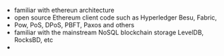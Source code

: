 - familiar with ethereun architecture
- open source Ethereum client code such as Hyperledger Besu, Fabric,
- Pow, PoS, DPoS, PBFT, Paxos and others
- familiar with the mainstream NoSQL blockchain storage LevelDB, RocksBD, etc
- 
<!---
iamtowne/iamtowne is a ✨ special ✨ repository because its `README.md` (this file) appears on your GitHub profile.
You can click the Preview link to take a look at your changes.
--->
